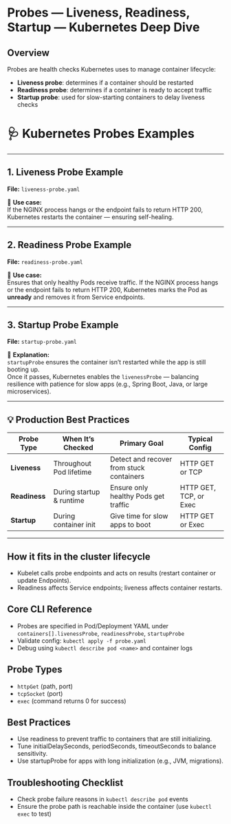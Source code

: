 # Probes — Liveness, Readiness, Startup — Kubernetes Deep Dive

## Overview
Probes are health checks Kubernetes uses to manage container lifecycle:
- **Liveness probe**: determines if a container should be restarted
- **Readiness probe**: determines if a container is ready to accept traffic
- **Startup probe**: used for slow-starting containers to delay liveness checks

# 🩺 Kubernetes Probes Examples

---

## 1. Liveness Probe Example
**File:** `liveness-probe.yaml`

🧠 **Use case:**  
If the NGINX process hangs or the endpoint fails to return HTTP 200, Kubernetes restarts the container — ensuring self-healing.

---

## 2. Readiness Probe Example
**File:** `readiness-probe.yaml`

🧠 **Use case:**  
Ensures that only healthy Pods receive traffic. If the NGINX process hangs or the endpoint fails to return HTTP 200, Kubernetes marks the Pod as **unready** and removes it from Service endpoints.

---

## 3. Startup Probe Example
**File:** `startup-probe.yaml`

🧠 **Explanation:**  
`startupProbe` ensures the container isn’t restarted while the app is still booting up.  
Once it passes, Kubernetes enables the `livenessProbe` — balancing resilience with patience for slow apps (e.g., Spring Boot, Java, or large microservices).

---

## 💡 Production Best Practices

| Probe Type | When It’s Checked           | Primary Goal                              | Typical Config          |
|------------|-----------------------------|-------------------------------------------|-------------------------|
| **Liveness** | Throughout Pod lifetime     | Detect and recover from stuck containers   | HTTP GET or TCP         |
| **Readiness** | During startup & runtime    | Ensure only healthy Pods get traffic       | HTTP GET, TCP, or Exec  |
| **Startup**   | During container init       | Give time for slow apps to boot            | HTTP GET or Exec        |

---


## How it fits in the cluster lifecycle
- Kubelet calls probe endpoints and acts on results (restart container or update Endpoints).
- Readiness affects Service endpoints; liveness affects container restarts.

## Core CLI Reference
- Probes are specified in Pod/Deployment YAML under `containers[].livenessProbe`, `readinessProbe`, `startupProbe`
- Validate config: `kubectl apply -f probe.yaml`
- Debug using `kubectl describe pod <name>` and container logs

## Probe Types
- `httpGet` (path, port)
- `tcpSocket` (port)
- `exec` (command returns 0 for success)

## Best Practices
- Use readiness to prevent traffic to containers that are still initializing.
- Tune initialDelaySeconds, periodSeconds, timeoutSeconds to balance sensitivity.
- Use startupProbe for apps with long initialization (e.g., JVM, migrations).

## Troubleshooting Checklist
- Check probe failure reasons in `kubectl describe pod` events
- Ensure the probe path is reachable inside the container (use `kubectl exec` to test)